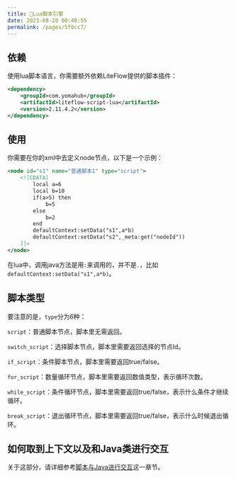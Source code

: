 ```yaml
---
title: 🍝Lua脚本引擎
date: 2023-08-28 00:48:55
permalink: /pages/5f0cc7/
---
```


## 依赖

使用lua脚本语言，你需要额外依赖LiteFlow提供的脚本插件：

```xml
<dependency>
    <groupId>com.yomahub</groupId>
    <artifactId>liteflow-script-lua</artifactId>
    <version>2.11.4.2</version>
</dependency>
```

## 使用

你需要在你的xml中去定义node节点，以下是一个示例：

```xml
<node id="s1" name="普通脚本1" type="script">
    <![CDATA[
        local a=6
        local b=10
        if(a>5) then
            b=5
        else
            b=2
        end
        defaultContext:setData("s1",a*b)
        defaultContext:setData("s2",_meta:get("nodeId"))
    ]]>
</node>
```

在lua中，调用java方法是用`:`来调用的，并不是`.`，比如`defaultContext:setData("s1",a*b)`。

## 脚本类型

要注意的是，`type`分为6种：

`script`：普通脚本节点，脚本里无需返回。

`switch_script`：选择脚本节点，脚本里需要返回选择的节点Id。

`if_script`：条件脚本节点，脚本里需要返回true/false。

`for_script`：数量循环节点，脚本里需要返回数值类型，表示循环次数。

`while_script`：条件循环节点，脚本里需要返回true/false，表示什么条件才继续循环。

`break_script`：退出循环节点，脚本里需要返回true/false，表示什么时候退出循环。

## 如何取到上下文以及和Java类进行交互

关于这部分，请详细参考[脚本与Java进行交互](/pages/d861c8/)这一章节。